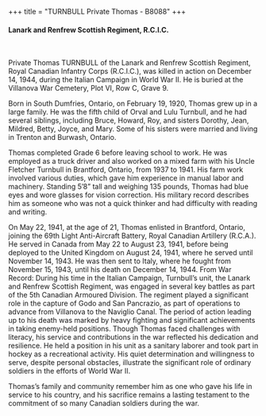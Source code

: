 +++
title = "TURNBULL Private Thomas - B8088"
+++

#### Lanark and Renfrew Scottish Regiment, R.C.I.C.
<br>


Private Thomas TURNBULL of the Lanark and Renfrew Scottish Regiment, Royal Canadian Infantry Corps (R.C.I.C.), was killed in action on December 14, 1944, during the Italian Campaign in World War II. He is buried at the Villanova War Cemetery, Plot VI, Row C, Grave 9.

Born in South Dumfries, Ontario, on February 19, 1920, Thomas grew up in a large family. He was the fifth child of Orval and Lulu Turnbull, and he had several siblings, including Bruce, Howard, Roy, and sisters Dorothy, Jean, Mildred, Betty, Joyce, and Mary. Some of his sisters were married and living in Trenton and Burwash, Ontario.

Thomas completed Grade 6 before leaving school to work. He was employed as a truck driver and also worked on a mixed farm with his Uncle Fletcher Turnbull in Brantford, Ontario, from 1937 to 1941. His farm work involved various duties, which gave him experience in manual labor and machinery. Standing 5’8” tall and weighing 135 pounds, Thomas had blue eyes and wore glasses for vision correction. His military record describes him as someone who was not a quick thinker and had difficulty with reading and writing.

On May 22, 1941, at the age of 21, Thomas enlisted in Brantford, Ontario, joining the 69th Light Anti-Aircraft Battery, Royal Canadian Artillery (R.C.A.). He served in Canada from May 22 to August 23, 1941, before being deployed to the United Kingdom on August 24, 1941, where he served until November 14, 1943. He was then sent to Italy, where he fought from November 15, 1943, until his death on December 14, 1944.
From War Record:
During his time in the Italian Campaign, Turnbull’s unit, the Lanark and Renfrew Scottish Regiment, was engaged in several key battles as part of the 5th Canadian Armoured Division. The regiment played a significant role in the capture of Godo and San Pancrazio, as part of operations to advance from Villanova to the Naviglio Canal. The period of action leading up to his death was marked by heavy fighting and significant achievements in taking enemy-held positions.
Though Thomas faced challenges with literacy, his service and contributions in the war reflected his dedication and resilience. He held a position in his unit as a sanitary laborer and took part in hockey as a recreational activity. His quiet determination and willingness to serve, despite personal obstacles, illustrate the significant role of ordinary soldiers in the efforts of World War II.

Thomas’s family and community remember him as one who gave his life in service to his country, and his sacrifice remains a lasting testament to the commitment of so many Canadian soldiers during the war.
